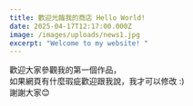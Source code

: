 ```yaml
---
title: 歡迎光臨我的商店 Hello World!
date: 2025-04-17T12:17:00.000Z
image: /images/uploads/news1.jpg
excerpt: "Welcome to my website! "
---
```

歡迎大家參觀我的第一個作品，\
如果網頁有什麼瑕疵歡迎跟我說，我才可以修改 :)\
謝謝大家😊
